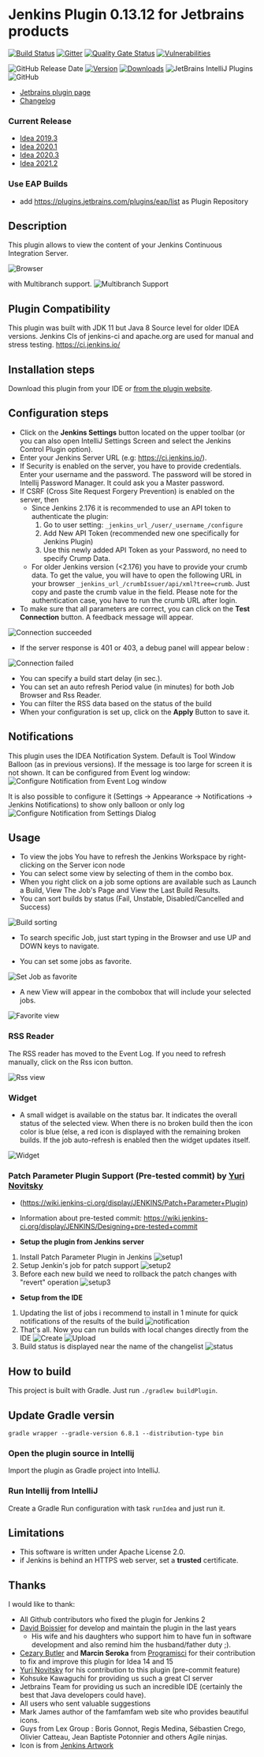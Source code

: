 # Jenkins Plugin 0.13.12 for Jetbrains products
[![Build Status](https://travis-ci.com/MCMicS/jenkins-control-plugin.svg?branch=master)](https://travis-ci.com/MCMicS/jenkins-control-plugin)
[![Gitter](https://badges.gitter.im/jenkins-control-plugin/community.svg)](https://gitter.im/jenkins-control-plugin/community?utm_source=badge&utm_medium=badge&utm_campaign=pr-badge)
[![Quality Gate Status](https://sonarcloud.io/api/project_badges/measure?project=MCMicS_jenkins-control-plugin&metric=alert_status)](https://sonarcloud.io/dashboard?id=MCMicS_jenkins-control-plugin)
[![Vulnerabilities](https://sonarcloud.io/api/project_badges/measure?project=MCMicS_jenkins-control-plugin&metric=vulnerabilities)](https://sonarcloud.io/dashboard?id=MCMicS_jenkins-control-plugin)

![GitHub Release Date](https://img.shields.io/github/release-date/MCMicS/jenkins-control-plugin)
[![Version](https://img.shields.io/jetbrains/plugin/v/6110?label=version)](https://plugins.jetbrains.com/plugin/6110-jenkins-control-plugin)
[![Downloads](https://img.shields.io/jetbrains/plugin/d/6110-jenkins-control-plugin)](https://plugins.jetbrains.com/plugin/6110-jenkins-control-plugin)
![JetBrains IntelliJ Plugins](https://img.shields.io/jetbrains/plugin/r/rating/6110)
![GitHub](https://img.shields.io/github/license/MCMicS/jenkins-control-plugin)

* [Jetbrains plugin page](https://plugins.jetbrains.com/idea/plugin/6110)
* [Changelog](CHANGELOG.txt)

### Current Release
* [Idea 2019.3](../../releases/latest/download/jenkins-control-plugin-2019.3.zip)
* [Idea 2020.1](../../releases/latest/download/jenkins-control-plugin-2020.1.zip)
* [Idea 2020.3](../../releases/latest/download/jenkins-control-plugin-2020.3.zip)
* [Idea 2021.2](../../releases/latest/download/jenkins-control-plugin-2021.2.zip)

### Use EAP Builds
* add https://plugins.jetbrains.com/plugins/eap/list as Plugin Repository

## Description
This plugin allows to view the content of your Jenkins Continuous Integration Server.

![Browser](doc/images/Browser.png?raw=true)

with Multibranch support.
![Multibranch Support](doc/images/MultiBranch.png?raw=true)

## Plugin Compatibility
This plugin was built with JDK 11 but Java 8 Source level for older IDEA versions. Jenkins CIs of jenkins-ci and apache.org are used for manual and stress testing.
https://ci.jenkins.io/
## Installation steps
Download this plugin from your IDE or [from the plugin website](http://plugins.jetbrains.com/plugin/6110).

## Configuration steps
* Click on the **Jenkins Settings** button located on the upper toolbar (or you can also open IntelliJ Settings Screen and select the Jenkins Control Plugin option).
* Enter your Jenkins Server URL (e.g: https://ci.jenkins.io/).
* If Security is enabled on the server, you have to provide credentials. Enter your username and the password. The password will be stored in Intellij Password Manager. It could ask you a Master password.
* If CSRF (Cross Site Request Forgery Prevention) is enabled on the server, then 
  * Since Jenkins 2.176 it is recommended to use an API token to authenticate the plugin:
     1. Go to user setting: `_jenkins_url_/user/_username_/configure`
     2. Add New API Token (recommended new one specifically for Jenkins Plugin)
     3. Use this newly added API Token as your Password, no need to specify Crump Data.
   * For older Jenkins version (<2.176) you have to provide your crumb data. To get the value, you will have to open the following URL in your browser `_jenkins_url_/crumbIssuer/api/xml?tree=crumb`. Just copy and paste the crumb value in the field. Please note for the authentication case, you have to run the crumb URL after login.
* To make sure that all parameters are correct, you can click on the **Test Connection** button. A feedback message will appear.

![Connection succeeded](doc/images/Configuration-Success.png?raw=true)

* If the server response is 401 or 403, a debug panel will appear below :

![Connection failed](doc/images/Configuration-failure.png?raw=true)

* You can specify a build start delay (in sec.).
* You can set an auto refresh Period value (in minutes) for both Job Browser and Rss Reader.
* You can filter the RSS data based on the status of the build
* When your configuration is set up, click on the **Apply** Button to save it.

## Notifications
This plugin uses the IDEA Notification System. Default is Tool Window Balloon (as in previous versions).
If the message is too large for screen it is not shown.
It can be configured from Event log window:
![Configure Notification from Event Log window](doc/images/Notification_EventLog.png?raw=true)

It is also possible to configure it (Settings -> Appearance -> Notifications -> Jenkins Notifications) to show only balloon or only log
![Configure Notification from Settings Dialog](doc/images/Notification_Menu.png?raw=true)

## Usage
* To view the jobs You have to refresh the Jenkins Workspace by right-clicking on the Server icon node
* You can select some view by selecting of them in the combo box.
* When you right click on a job some options are available such as Launch a Build, View The Job's Page and View the Last Build Results.
* You can sort builds by status (Fail, Unstable, Disabled/Cancelled and Success)

![Build sorting](doc/images/Browser-sortingByStatus.png?raw=true)

* To search specific Job, just start typing in the Browser and use UP and DOWN keys to navigate.

* You can set some jobs as favorite.

![Set Job as favorite ](doc/images/Browser-setAsFavorite.png?raw=true)

* A new View will appear in the combobox that will include your selected jobs.

![Favorite view](doc/images/Browser-selectFavoriteView.png?raw=true)

### RSS Reader
The RSS reader has moved to the Event Log. If you need to refresh manually, click on the Rss icon button.

![Rss view](doc/images/RssLatestBuilds.png?raw=true)

### Widget
* A small widget is available on the status bar. It indicates the overall status of the selected view. When there is no broken build then the icon color is blue (else, a red icon is displayed with the remaining broken builds. If the job auto-refresh is enabled then the widget updates itself.

![Widget](doc/images/Widget.png?raw=true)


### Patch Parameter Plugin Support (Pre-tested commit) by [Yuri Novitsky](https://github.com/nyver)
* (https://wiki.jenkins-ci.org/display/JENKINS/Patch+Parameter+Plugin)
* Information about pre-tested commit: https://wiki.jenkins-ci.org/display/JENKINS/Designing+pre-tested+commit

* **Setup the plugin from Jenkins server**

1. Install Patch Parameter Plugin in Jenkins ![setup1](doc/howto/1_setup_jenkins/01.png?raw=true)
2. Setup Jenkin's job for patch support ![setup2](doc/howto/1_setup_jenkins/02.png?raw=true)
3. Before each new build we need to rollback the patch changes with "revert" operation ![setup3](doc/howto/1_setup_jenkins/03.png?raw=true)

* **Setup from the IDE**

1. Updating the list of jobs i recommend to install in 1 minute for quick notifications of the results of the build ![notification](doc/howto/2_setup_ide/03.png)
2. That's all. Now you can run builds with local changes directly from the IDE ![Create](doc/howto/2_setup_ide/05.png?raw=true) ![Upload](doc/howto/2_setup_ide/04.png?raw=true)
3. Build status is displayed near the name of the changelist ![status](doc/howto/2_setup_ide/06.png?raw=true)

## How to build

This project is built with Gradle. Just run `./gradlew buildPlugin`.

## Update Gradle versin

`gradle wrapper --gradle-version 6.8.1 --distribution-type bin`

### Open the plugin source in Intellij

Import the plugin as Gradle project into IntelliJ.

### Run Intellij from IntelliJ

Create a Gradle Run configuration with task `runIdea` and just run it.

## Limitations
* This software is written under Apache License 2.0.
* if Jenkins is behind an HTTPS web server, set a **trusted** certificate.

## Thanks
I would like to thank:
* All Github contributors who fixed the plugin for Jenkins 2
* [David Boissier](https://github.com/dboissier) for develop and maintain the plugin in the last years
    * His wife and his daughters who support him to have fun in software development and also remind him the husband/father duty ;).
* [Cezary Butler](https://github.com/cezary-butler) and **Marcin Seroka** from [Programisci](http://programisci.eu/en/) for their contribution to fix and improve this plugin for Idea 14 and 15
* [Yuri Novitsky](https://github.com/nyver) for his contribution to this plugin (pre-commit feature)
* Kohsuke Kawaguchi for providing us such a great CI server
* Jetbrains Team for providing us such an incredible IDE (certainly the best that Java developers could have).
* All users who sent valuable suggestions
* Mark James author of the famfamfam web site who provides beautiful icons.
* Guys from Lex Group : Boris Gonnot, Regis Medina, Sébastien Crego, Olivier Catteau, Jean Baptiste Potonnier and others Agile ninjas.
* Icon is from [Jenkins Artwork](https://jenkins.io/artwork/)
